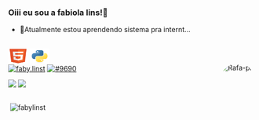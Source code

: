 ### Oiii eu sou a fabiola lins!👋



- 🌱Atualmente estou aprendendo sistema pra internt... 


<div style="display: inline_block"><br>
  <img align="center" alt="fabylinsy-HTML" height="30" width="40" src="https://raw.githubusercontent.com/devicons/devicon/master/icons/html5/html5-original.svg">
  <img align="center" alt="fabylinst-Python" height="30" width="40" src="https://raw.githubusercontent.com/devicons/devicon/master/icons/python/python-original.svg">
<div> 
 <img align="right" alt="Rafa-pic" height="150" style="border-radius:50px;" src="https://media.discordapp.net/attachments/639956127056134178/890373478988013628/Publicacoes_Instagram_1_1.png?width=676&height=676">
</div>
  <a href="https://instagram.com/faby.linst" target="blank"><img align="center" src="https://raw.githubusercontent.com/rahuldkjain/github-profile-readme-generator/master/src/images/icons/Social/instagram.svg" alt="faby.linst" height="30" width="40" /></a>
 <a href="https://discord.gg/#9690" target="blank"><img align="center" src="https://raw.githubusercontent.com/rahuldkjain/github-profile-readme-generator/master/src/images/icons/Social/discord.svg" alt="#9690" height="30" width="40" /></a>
</p>
  <a href = "mailto:contatorafabiolatargino90@gmail.com"><img src="https://img.shields.io/badge/-Gmail-%23333?style=for-the-badge&logo=gmail&logoColor=white" target="_blank"></a>
  <a href="https://www.linkedin.com/in/fabiola lins-45875016a" target="_blank"><img src="https://img.shields.io/badge/-LinkedIn-%230077B5?style=for-the-badge&logo=linkedin&logoColor=white" target="_blank"></a> 
  
</div>

##

<p>&nbsp;<img align="tokyonight" src="https://github-readme-stats.vercel.app/api?username=fabylinst&show_icons=true&locale=en" alt="fabylinst" /></p>

